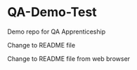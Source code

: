 # QA-Demo-Test
Demo repo for QA Apprenticeship

Change to README file

Change to README file from web browser
